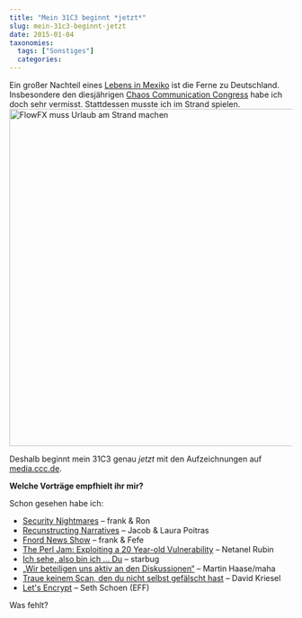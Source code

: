 ```yaml
---
title: "Mein 31C3 beginnt *jetzt*"
slug: mein-31c3-beginnt-jetzt
date: 2015-01-04
taxonomies:
  tags: ["Sonstiges"]
  categories: 
---
```


<p>Ein großer Nachteil eines <a href="https://flowfx.de/blog/mexiko/">Lebens in Mexiko</a> ist die Ferne zu Deutschland. Insbesondere den diesjährigen <a href="https://events.ccc.de/congress/2014/wiki/Static:Main_Page">Chaos Communication Congress</a> habe ich doch sehr vermisst. Stattdessen musste ich im Strand spielen.

<img src="/wp-content/uploads/2015/01/2015-01-03-Mein-31C3-1024x764.jpg" alt="FlowFX muss Urlaub am Strand machen" width="600" class="aligncenter size-large wp-image-2471 responsive-img">

Deshalb beginnt mein 31C3 genau <em>jetzt</em> mit den Aufzeichnungen auf <a href="http://media.ccc.de/browse/congress/2014/index.html">media.ccc.de</a>.

<strong>Welche Vorträge empfhielt ihr mir?</strong>

Schon gesehen habe ich:

</p><ul>
<li><a href="http://media.ccc.de/browse/congress/2014/31c3_-_6572_-_de_-_saal_1_-_201412301715_-_security_nightmares_-_frank_-_ron.html#video">Security Nightmares</a> – frank &amp; Ron</li>
<li><a href="http://media.ccc.de/browse/congress/2014/31c3_-_6258_-_en_-_saal_1_-_201412282030_-_reconstructing_narratives_-_jacob_-_laura_poitras.html#video">Recunstructing Narratives</a> – Jacob &amp; Laura Poitras</li>
<li><a href="http://media.ccc.de/browse/congress/2014/31c3_-_6109_-_de_-_saal_1_-_201412290015_-_fnord_news_show_-_frank_-_fefe.html#video">Fnord News Show</a> – frank &amp; Fefe</li>
<li><a href="http://media.ccc.de/browse/congress/2014/31c3_-_6243_-_en_-_saal_1_-_201412292200_-_the_perl_jam_exploiting_a_20_year-old_vulnerability_-_netanel_rubin.html#video">The Perl Jam: Exploiting a 20 Year-old Vulnerability</a> – Netanel Rubin</li>
<li><a href="http://media.ccc.de/browse/congress/2014/31c3_-_6450_-_de_-_saal_1_-_201412272030_-_ich_sehe_also_bin_ich_du_-_starbug.html#video">Ich sehe, also bin ich ... Du</a> – starbug</li>
<li><a href="http://media.ccc.de/browse/congress/2014/31c3_-_6264_-_de_-_saal_1_-_201412271245_-_wir_beteiligen_uns_aktiv_an_den_diskussionen_-_martin_haase_maha.html#video">„Wir beteiligen uns aktiv an den Diskussionen“</a> – Martin Haase/maha</li>
<li><a href="http://media.ccc.de/browse/congress/2014/31c3_-_6558_-_de_-_saal_g_-_201412282300_-_traue_keinem_scan_den_du_nicht_selbst_gefalscht_hast_-_david_kriesel.html#video">Traue keinem Scan, den du nicht selbst gefälscht hast</a> – David Kriesel</li>
<li><a href="http://media.ccc.de/browse/congress/2014/31c3_-_6397_-_en_-_saal_6_-_201412301400_-_let_s_encrypt_-_seth_schoen.html#video">Let's Encrypt</a> –  Seth Schoen (EFF)</li>
</ul>

Was fehlt?